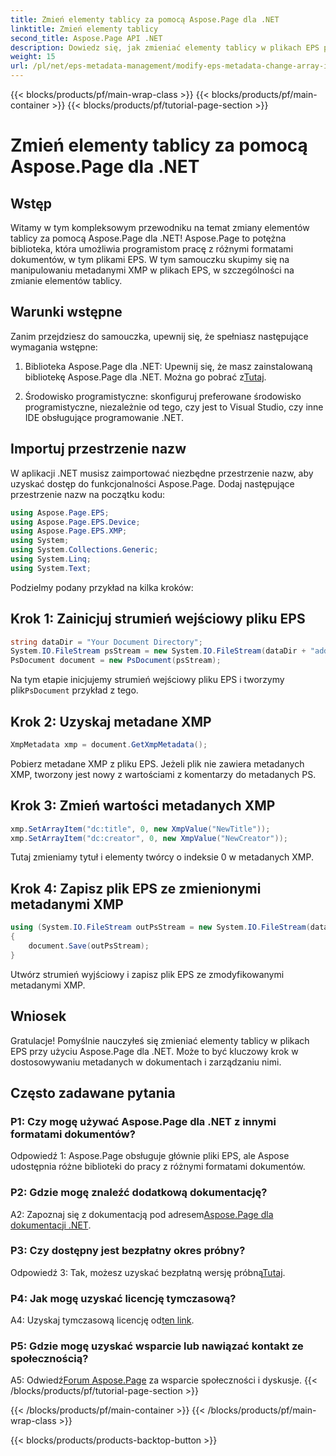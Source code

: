 ```yaml
---
title: Zmień elementy tablicy za pomocą Aspose.Page dla .NET
linktitle: Zmień elementy tablicy
second_title: Aspose.Page API .NET
description: Dowiedz się, jak zmieniać elementy tablicy w plikach EPS przy użyciu Aspose.Page dla .NET. Postępuj zgodnie z naszym przewodnikiem krok po kroku, aby efektywnie manipulować metadanymi.
weight: 15
url: /pl/net/eps-metadata-management/modify-eps-metadata-change-array-items/
---
```


{{< blocks/products/pf/main-wrap-class >}}
{{< blocks/products/pf/main-container >}}
{{< blocks/products/pf/tutorial-page-section >}}

# Zmień elementy tablicy za pomocą Aspose.Page dla .NET

## Wstęp

Witamy w tym kompleksowym przewodniku na temat zmiany elementów tablicy za pomocą Aspose.Page dla .NET! Aspose.Page to potężna biblioteka, która umożliwia programistom pracę z różnymi formatami dokumentów, w tym plikami EPS. W tym samouczku skupimy się na manipulowaniu metadanymi XMP w plikach EPS, w szczególności na zmianie elementów tablicy.

## Warunki wstępne

Zanim przejdziesz do samouczka, upewnij się, że spełniasz następujące wymagania wstępne:

1. Biblioteka Aspose.Page dla .NET: Upewnij się, że masz zainstalowaną bibliotekę Aspose.Page dla .NET. Można go pobrać z[Tutaj](https://releases.aspose.com/page/net/).

2. Środowisko programistyczne: skonfiguruj preferowane środowisko programistyczne, niezależnie od tego, czy jest to Visual Studio, czy inne IDE obsługujące programowanie .NET.

## Importuj przestrzenie nazw

W aplikacji .NET musisz zaimportować niezbędne przestrzenie nazw, aby uzyskać dostęp do funkcjonalności Aspose.Page. Dodaj następujące przestrzenie nazw na początku kodu:

```csharp
using Aspose.Page.EPS;
using Aspose.Page.EPS.Device;
using Aspose.Page.EPS.XMP;
using System;
using System.Collections.Generic;
using System.Linq;
using System.Text;

```

Podzielmy podany przykład na kilka kroków:

## Krok 1: Zainicjuj strumień wejściowy pliku EPS

```csharp
string dataDir = "Your Document Directory";
System.IO.FileStream psStream = new System.IO.FileStream(dataDir + "add_simple_props_input.eps", System.IO.FileMode.Open, System.IO.FileAccess.Read);
PsDocument document = new PsDocument(psStream);
```

 Na tym etapie inicjujemy strumień wejściowy pliku EPS i tworzymy plik`PsDocument` przykład z tego.

## Krok 2: Uzyskaj metadane XMP

```csharp
XmpMetadata xmp = document.GetXmpMetadata();
```

Pobierz metadane XMP z pliku EPS. Jeżeli plik nie zawiera metadanych XMP, tworzony jest nowy z wartościami z komentarzy do metadanych PS.

## Krok 3: Zmień wartości metadanych XMP

```csharp
xmp.SetArrayItem("dc:title", 0, new XmpValue("NewTitle"));
xmp.SetArrayItem("dc:creator", 0, new XmpValue("NewCreator"));
```

Tutaj zmieniamy tytuł i elementy twórcy o indeksie 0 w metadanych XMP.

## Krok 4: Zapisz plik EPS ze zmienionymi metadanymi XMP

```csharp
using (System.IO.FileStream outPsStream = new System.IO.FileStream(dataDir + "change_array_items_output.eps", System.IO.FileMode.Create, System.IO.FileAccess.Write))
{
    document.Save(outPsStream);
}
```

Utwórz strumień wyjściowy i zapisz plik EPS ze zmodyfikowanymi metadanymi XMP.

## Wniosek

Gratulacje! Pomyślnie nauczyłeś się zmieniać elementy tablicy w plikach EPS przy użyciu Aspose.Page dla .NET. Może to być kluczowy krok w dostosowywaniu metadanych w dokumentach i zarządzaniu nimi.

## Często zadawane pytania

### P1: Czy mogę używać Aspose.Page dla .NET z innymi formatami dokumentów?

Odpowiedź 1: Aspose.Page obsługuje głównie pliki EPS, ale Aspose udostępnia różne biblioteki do pracy z różnymi formatami dokumentów.

### P2: Gdzie mogę znaleźć dodatkową dokumentację?

 A2: Zapoznaj się z dokumentacją pod adresem[Aspose.Page dla dokumentacji .NET](https://reference.aspose.com/page/net/).

### P3: Czy dostępny jest bezpłatny okres próbny?

 Odpowiedź 3: Tak, możesz uzyskać bezpłatną wersję próbną[Tutaj](https://releases.aspose.com/).

### P4: Jak mogę uzyskać licencję tymczasową?

 A4: Uzyskaj tymczasową licencję od[ten link](https://purchase.aspose.com/temporary-license/).

### P5: Gdzie mogę uzyskać wsparcie lub nawiązać kontakt ze społecznością?

 A5: Odwiedź[Forum Aspose.Page](https://forum.aspose.com/c/page/39) za wsparcie społeczności i dyskusje.
{{< /blocks/products/pf/tutorial-page-section >}}

{{< /blocks/products/pf/main-container >}}
{{< /blocks/products/pf/main-wrap-class >}}

{{< blocks/products/products-backtop-button >}}
